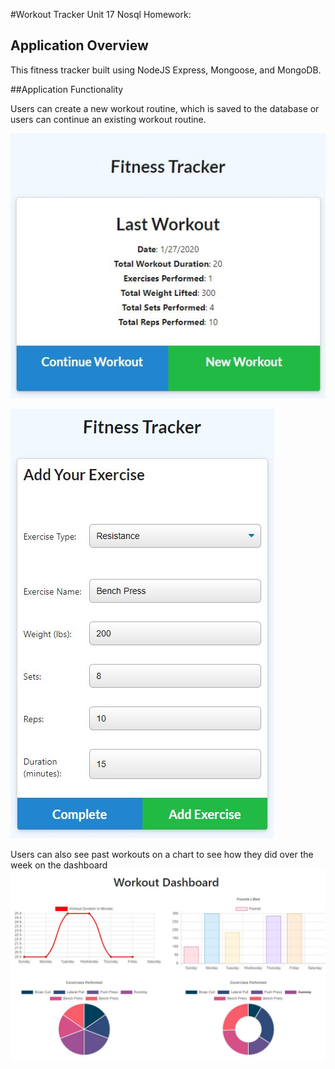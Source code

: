 #Workout Tracker
Unit 17 Nosql Homework: 
 

## Application Overview

This fitness tracker built using NodeJS Express, Mongoose, and MongoDB. 

##Application Functionality

Users can create a new workout routine, which is saved to the database or users can continue an existing workout routine. 

![tracker](_readme_images/tracker.JPG)

![workout](_readme_images/workout.JPG)


Users can also see past workouts on a chart to see how they did over the week on the dashboard
![dashboard](_readme_images/dashboard.JPG)